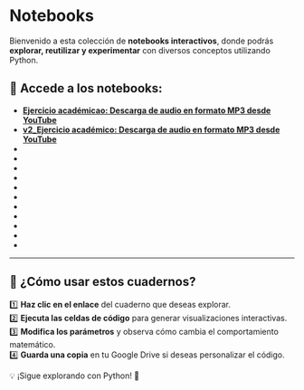 # Notebooks

Bienvenido a esta colección de **notebooks interactivos**, donde podrás **explorar, reutilizar y experimentar** con diversos conceptos utilizando Python.  

## 🔗 Accede a los notebooks:  
- **[Ejercicio académicao: Descarga de audio en formato MP3 desde YouTube](https://colab.research.google.com/drive/1iUbT_TkApfArYx6oNa6HSKtDFzPoKaID?usp=sharing)**
- **[v2_Ejercicio académico: Descarga de audio en formato MP3 desde YouTube](https://colab.research.google.com/drive/1iUbT_TkApfArYx6oNa6HSKtDFzPoKaID?usp=sharing)** 
- **[]()**
- **[]()**
- **[]()** 
- **[]()** 
- **[]()**
- **[]()** 
- **[]()**
- **[]()**
- **[]()** 
- **[]()** 
- **[]()**
___
## 🎯 ¿Cómo usar estos cuadernos?  
1️⃣ **Haz clic en el enlace** del cuaderno que deseas explorar.  
2️⃣ **Ejecuta las celdas de código** para generar visualizaciones interactivas.  
3️⃣ **Modifica los parámetros** y observa cómo cambia el comportamiento matemático.  
4️⃣ **Guarda una copia** en tu Google Drive si deseas personalizar el código.  

💡 ¡Sigue explorando con Python! 🌟  
 
